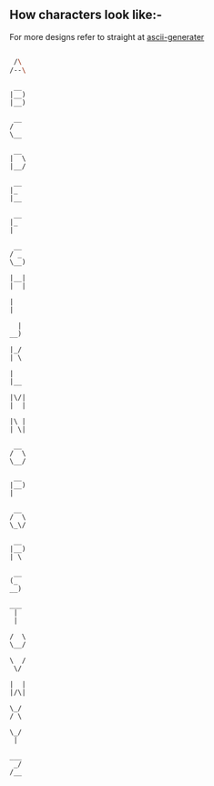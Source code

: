 ## How characters look like:-

For more designs refer to straight at [ascii-generater](https://ascii-generator.site/t/)

```sh

 /\
/--\
```

```
 __
|__)
|__)

```

```
 __
/
\__
```

```
 __
|  \
|__/
```

```
 __
|_
|__
```

```
 __
|_
|
```

```
 __
/ _
\__)
```

```
|__|
|  |
```

```
|
|
```

```
  |
__)
```

```
|_/
| \
```

```
|
|__
```

```
|\/|
|  |
```

```
|\ |
| \|
```

```
 __
/  \
\__/
```

```
 __
|__)
|
```

```
 __
/  \
\_\/
```

```
 __
|__)
| \
```

```
 __
(_
__)
```

```
___
 |
 |
```

```
/  \
\__/
```

```
\  /
 \/
```

```
|  |
|/\|
```

```
\_/
/ \
```

```
\_/
 |
```

```
___
 _/
/__
```
